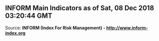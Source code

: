 ## INFORM Main Indicators as of Sat, 08 Dec 2018 03:20:44 GMT

Source: **INFORM (Index For Risk Management) - http://www.inform-index.org**
